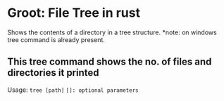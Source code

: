 # Groot: File Tree in rust
Shows the contents of a directory in a tree structure.
*note: on windows tree command is already present.

## This tree command shows the no. of files and directories it printed

Usage: ```tree [path]```
```[]: optional parameters```